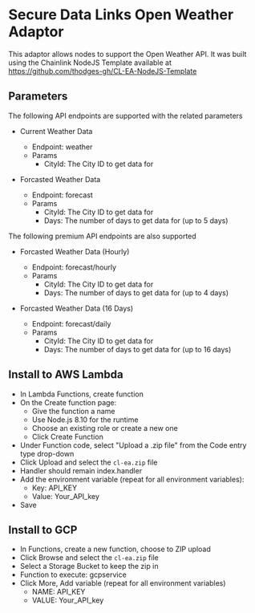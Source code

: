 # Secure Data Links Open Weather Adaptor

This adaptor allows nodes to support the Open Weather API. It was built using the Chainlink NodeJS Template available at https://github.com/thodges-gh/CL-EA-NodeJS-Template

## Parameters
The following API endpoints are supported with the related parameters

- Current Weather Data
    - Endpoint: weather
    - Params
        - CityId: The City ID to get data for

- Forcasted Weather Data
    - Endpoint: forecast
    - Params
        - CityId: The City ID to get data for
        - Days: The number of days to get data for (up to 5 days)

The following premium API endpoints are also supported

- Forcasted Weather Data (Hourly)
    - Endpoint: forecast/hourly
    - Params
        - CityId: The City ID to get data for
        - Days: The number of days to get data for (up to 4 days)

- Forcasted Weather Data (16 Days)
    - Endpoint: forecast/daily
    - Params
        - CityId: The City ID to get data for
        - Days: The number of days to get data for (up to 16 days)



## Install to AWS Lambda

- In Lambda Functions, create function
- On the Create function page:
  - Give the function a name
  - Use Node.js 8.10 for the runtime
  - Choose an existing role or create a new one
  - Click Create Function
- Under Function code, select "Upload a .zip file" from the Code entry type drop-down
- Click Upload and select the `cl-ea.zip` file
- Handler should remain index.handler
- Add the environment variable (repeat for all environment variables):
  - Key: API_KEY
  - Value: Your_API_key
- Save


## Install to GCP

- In Functions, create a new function, choose to ZIP upload
- Click Browse and select the `cl-ea.zip` file
- Select a Storage Bucket to keep the zip in
- Function to execute: gcpservice
- Click More, Add variable (repeat for all environment variables)
  - NAME: API_KEY
  - VALUE: Your_API_key